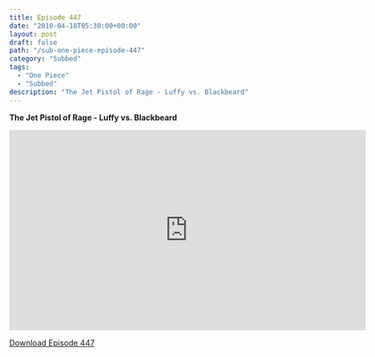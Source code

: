 ```yaml
---
title: Episode 447
date: "2010-04-18T05:30:00+00:00"
layout: post
draft: false
path: "/sub-one-piece-episode-447"
category: "Subbed"
tags:
  - "One Piece"
  - "Subbed"
description: "The Jet Pistol of Rage - Luffy vs. Blackbeard"
---
```


**The Jet Pistol of Rage - Luffy vs. Blackbeard**

<iframe width="640" height="360" src="https://www.rapidvideo.com/e/G6FRPERE03" frameborder="0" marginwidth=0 marginheight=0 scrolling=no allowfullscreen></iframe>

<a href="http://ouo.io/qs/eCodkFEQ?s=https://rapidvid.to/d/https://www.rapidvideo.com/e/G6FRPERE03">Download Episode 447</a>
